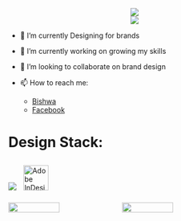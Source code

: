 <p align="center">
<img src ="https://readme-typing-svg.herokuapp.com?font=Poppins&weight=600&size=30&pause=1000&color=000000&center=true&vCenter=true&width=435&lines=%F0%9F%91%8B+Hi+there%2C+I+am+Bishwaa...."></br>
<img src="https://hits.dwyl.com/iambishwaa/iambishwaa.svg?style=flat-square">
</p>





- 🌱 I’m currently Designing for brands
- 🔭 I’m currently working on growing my skills
- 👯 I’m looking to collaborate on brand design

- 📫 How to reach me: 
  * [Bishwa](https://www.bishwaadhikari.com.np)
  * [Facebook](https://www.facebook.com/bishwadesigns)


# Design Stack:
<img src="https://skillicons.dev/icons?i=ps,ai,figma">  <a href="https://www.adobe.com/in/products/indesign.html" target="_blank"><img style="margin: 10px" src="https://profilinator.rishav.dev/skills-assets/adobeindesign.svg" alt="Adobe InDesign" height="50" /></a>

<div style="display: flex; align-items: center;">
<img width = 45% src="https://github-readme-stats.vercel.app/api?username=iambishwaa&show_icons=true&count_private=true&hide_title=false&theme=dracula">
<img width = 45% src="https://github-readme-streak-stats.herokuapp.com?user=iambishwaa&theme=buefy-dark"></br>
</div>


<!--
**iambishwaa/iambishwaa** is a ✨ _special_ ✨ repository because its `README.md` (this file) appears on your GitHub profile.

Here are some ideas to get you started:

- 🔭 I’m currently working on ... at as a..
- 🌱 I’m currently learning ...
- 👯 I’m looking to collaborate on ...
- 🤔 I’m looking for help with ...
- 💬 Ask me about ...
- 📫 How to reach me: ...
- 😄 Pronouns: ...
- ⚡ Fun fact: ...
-->
